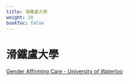 ```yaml
---
title: 滑鐵盧大學
weight: 20
bookToc: false
---
```


# 滑鐵盧大學

[Gender Affirming Care - University of Waterloo](https://uwaterloo.ca/campus-wellness/health-services/student-medical-clinic/gender-affirming-care)